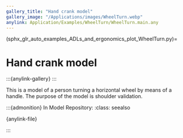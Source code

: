 ```yaml
---
gallery_title: "Hand crank model"
gallery_image: "/Applications/images/WheelTurn.webp"
anylink: Application/Examples/WheelTurn/WheelTurn.main.any
---
```


(sphx_glr_auto_examples_ADLs_and_ergonomics_plot_WheelTurn.py)=

# Hand crank model

:::{anylink-gallery} 
:::


This is a model of a person turning a horizontal wheel by means of a handle.
The purpose of the model is shoulder validation.

:::{admonition} In Model Repository:
:class: seealso

{anylink-file}` `

:::

